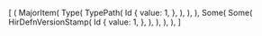 [
    (
        MajorItem(
            Type(
                TypePath(
                    Id {
                        value: 1,
                    },
                ),
            ),
        ),
        Some(
            Some(
                HirDefnVersionStamp(
                    Id {
                        value: 1,
                    },
                ),
            ),
        ),
    ),
]